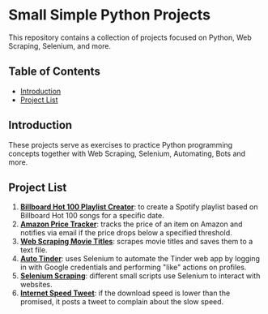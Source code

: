 # Small Simple Python Projects

This repository contains a collection of projects focused on Python, Web Scraping, Selenium, and more.

## Table of Contents

- [Introduction](#introduction)
- [Project List](#project-list)

## Introduction

These projects serve as exercises to practice Python programming concepts together with Web Scraping, Selenium, Automating, Bots and more.

## Project List

1. **[Billboard Hot 100 Playlist Creator](https://github.com/alphaKilowhisKEY/web_projects/tree/main/100_songs_of_date)**: to create a Spotify playlist based on Billboard Hot 100 songs for a specific date.
2. **[Amazon Price Tracker](https://github.com/alphaKilowhisKEY/web_projects/tree/main/amazon_price_tracker)**: tracks the price of an item on Amazon and notifies via email if the price drops below a specified threshold.
3. **[Web Scraping Movie Titles](https://github.com/alphaKilowhisKEY/web_projects/tree/main/movies_must_watch)**: scrapes movie titles and saves them to a text file.
4. **[Auto Tinder](https://github.com/alphaKilowhisKEY/web_projects/tree/main/auto_tinder)**: uses Selenium to automate the Tinder web app by logging in with Google credentials and performing "like" actions on profiles. 
4. **[Selenium Scraping](https://github.com/alphaKilowhisKEY/web_projects/tree/main/selenium_scraping)**: different small scripts use Selenium to interact with websites. 
4. **[Internet Speed Tweet](https://github.com/alphaKilowhisKEY/web_projects/tree/main/tweet_internet_speed)**: if the download speed is lower than the promised, it posts a tweet to complain about the slow speed.